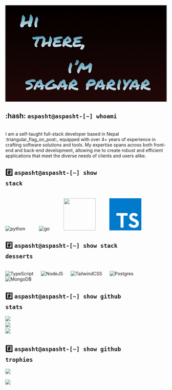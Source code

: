 <div align="center">
 <img src="https://github.com/Aspasht/Aspasht/blob/main/word%20animation.gif" width="700" height="300">
</div>
<div>
<h2> :hash:	 <code>aspasht@aspasht-[~] whoami</code></h2></br>
I am a self-taught full-stack developer based in Nepal :triangular_flag_on_post:, equipped with over 4+ years of experience in crafting software solutions and tools. My expertise spans across both front-end and back-end development, allowing me to create robust and efficient applications that meet the diverse needs of clients and users alike. 
</div>

## :hash:	 <code>aspasht@aspasht-[~] show stack</code></br>
</br> ![python](https://avatars.githubusercontent.com/u/1525981?s=100&v=4) &nbsp;&nbsp;&nbsp;&nbsp; &nbsp;&nbsp;&nbsp;&nbsp; ![go](https://avatars.githubusercontent.com/u/4314092?s=100&v=4) &nbsp;&nbsp;&nbsp;&nbsp; &nbsp;&nbsp;&nbsp;&nbsp; <img src="https://raw.githubusercontent.com/react-icons/react-icons/master/react-icons.svg" width="100" height="100"> &nbsp;&nbsp;&nbsp;&nbsp; &nbsp;&nbsp;&nbsp;&nbsp; <img src="https://raw.githubusercontent.com/github/explore/80688e429a7d4ef2fca1e82350fe8e3517d3494d/topics/typescript/typescript.png" width="100" height="100"> </br>

## :hash:	 <code>aspasht@aspasht-[~] show stack desserts</code></br>
</br> ![TypeScript](https://img.shields.io/badge/typescript-%23007ACC.svg?style=for-the-badge&logo=typescript&logoColor=white) &nbsp;&nbsp;&nbsp;&nbsp; ![NodeJS](https://img.shields.io/badge/node.js-6DA55F?style=for-the-badge&logo=node.js&logoColor=white) &nbsp;&nbsp;&nbsp;&nbsp; ![TailwindCSS](https://img.shields.io/badge/tailwindcss-%2338B2AC.svg?style=for-the-badge&logo=tailwind-css&logoColor=white) &nbsp;&nbsp;&nbsp;&nbsp; ![Postgres](https://img.shields.io/badge/postgres-%23316192.svg?style=for-the-badge&logo=postgresql&logoColor=white) &nbsp;&nbsp;&nbsp;&nbsp; ![MongoDB](https://img.shields.io/badge/MongoDB-%234ea94b.svg?style=for-the-badge&logo=mongodb&logoColor=white)  


## :hash:	 <code>aspasht@aspasht-[~] show github stats</code></br>
![](https://github-readme-stats.vercel.app/api?username=Aspasht&theme=cobalt&hide_border=true&include_all_commits=true&count_private=true)<br/>
![](https://github-readme-streak-stats.herokuapp.com/?user=Aspasht&theme=dracula&hide_border=true&include_all_commits=true)<br/>
![](https://github-readme-stats.vercel.app/api/top-langs/?username=Aspasht&theme=dracula&hide_border=true&include_all_commits=true&count_private=true)


## :hash:	 <code>aspasht@aspasht-[~] show github trophies</code></br>
![](https://github-profile-trophy.vercel.app/?username=Aspasht&theme=juicyfresh&no-frame=true&no-bg=true&margin-w=4)

[![](https://visitcount.itsvg.in/api?id=Aspasht&icon=2&color=0)](https://visitcount.itsvg.in)

